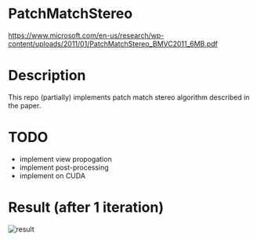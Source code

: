 # PatchMatchStereo
https://www.microsoft.com/en-us/research/wp-content/uploads/2011/01/PatchMatchStereo_BMVC2011_6MB.pdf

# Description
This repo (partially) implements patch match stereo algorithm described in the paper.

# TODO
* implement view propogation
* implement post-processing
* implement on CUDA

# Result (after 1 iteration)
![result](https://github.com/qq456cvb/PatchMatchStereo/raw/master/result1.PNG)
